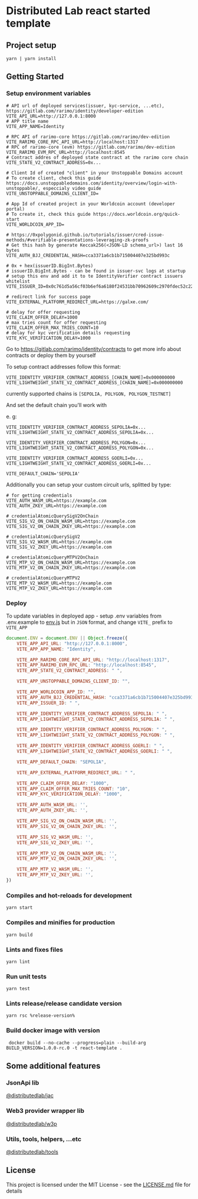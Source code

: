 # Distributed Lab react started template

## Project setup
```
yarn | yarn install
```

## Getting Started

### Setup environment variables
```dotenv
# API url of deployed services(issuer, kyc-service, ...etc), https://gitlab.com/rarimo/identity/developer-edition
VITE_API_URL=http://127.0.0.1:8000
# APP title name
VITE_APP_NAME=Identity

# RPC API of rarimo-core https://gitlab.com/rarimo/dev-edition
VITE_RARIMO_CORE_RPC_API_URL=http://localhost:1317
# RPC of rarimo-core (evm) https://gitlab.com/rarimo/dev-edition
VITE_RARIMO_EVM_RPC_URL=http://localhost:8545
# Contract addres of deployed state contract at the rarimo core chain
VITE_STATE_V2_CONTRACT_ADDRESS=0x...

# Client Id of created "client" in your Unstoppable Domains account
# To create client, check this guide https://docs.unstoppabledomains.com/identity/overview/login-with-unstoppable/, especcialy video guide
VITE_UNSTOPPABLE_DOMAINS_CLIENT_ID=

# App Id of created project in your Worldcoin account (developer portal)
# To create it, check this guide https://docs.worldcoin.org/quick-start
VITE_WORLDCOIN_APP_ID=

# https://0xpolygonid.github.io/tutorials/issuer/cred-issue-methods/#verifiable-presentations-leveraging-zk-proofs
# Get this hash by generate Keccak256(<JSON-LD schema_url>) last 16 bytes
VITE_AUTH_BJJ_CREDENTIAL_HASH=cca3371a6cb1b715004407e325bd993c

# 0x + hex(issuerID.BigInt.Bytes)
# issuerID.BigInt.Bytes - can be found in issuer-svc logs at startup
# setup this env and add it to te IdentityVerifier contract issuers whitelist
VITE_ISSUER_ID=0x0c761d5a56cf03b6ef6a6180f24531bb70962609c2970fdec52c22a3920001

# redirect link for success page
VITE_EXTERNAL_PLATFORM_REDIRECT_URL=https://galxe.com/

# delay for offer requesting
VITE_CLAIM_OFFER_DELAY=1000
# max tries count for offer requesting
VITE_CLAIM_OFFER_MAX_TRIES_COUNT=10
# delay for kyc verification details requesting
VITE_KYC_VERIFICATION_DELAY=1000

```

Go to https://gitlab.com/rarimo/identity/contracts to get more info about contracts or deploy them by yourself

To setup contract addresses follow this format:
```dotenv
VITE_IDENTITY_VERIFIER_CONTRACT_ADDRESS_[CHAIN_NAME]=0x000000000
VITE_LIGHTWEIGHT_STATE_V2_CONTRACT_ADDRESS_[CHAIN_NAME]=0x000000000
```

currently supported chains is ```[SEPOLIA, POLYGON, POLYGON_TESTNET]```

And set the default chain you'll work with

e. g:
```dotenv
VITE_IDENTITY_VERIFIER_CONTRACT_ADDRESS_SEPOLIA=0x...
VITE_LIGHTWEIGHT_STATE_V2_CONTRACT_ADDRESS_SEPOLIA=0x...

VITE_IDENTITY_VERIFIER_CONTRACT_ADDRESS_POLYGON=0x...
VITE_LIGHTWEIGHT_STATE_V2_CONTRACT_ADDRESS_POLYGON=0x...

VITE_IDENTITY_VERIFIER_CONTRACT_ADDRESS_GOERLI=0x...
VITE_LIGHTWEIGHT_STATE_V2_CONTRACT_ADDRESS_GOERLI=0x...

VITE_DEFAULT_CHAIN='SEPOLIA'
```

Additionally you can setup your custom circuit urls, splitted by type:
```dotenv
# for getting credentials
VITE_AUTH_WASM_URL=https://example.com
VITE_AUTH_ZKEY_URL=https://example.com

# credentialAtomicQuerySigV2OnChain
VITE_SIG_V2_ON_CHAIN_WASM_URL=https://example.com
VITE_SIG_V2_ON_CHAIN_ZKEY_URL=https://example.com

# credentialAtomicQuerySigV2
VITE_SIG_V2_WASM_URL=https://example.com
VITE_SIG_V2_ZKEY_URL=https://example.com

# credentialAtomicQueryMTPV2OnChain
VITE_MTP_V2_ON_CHAIN_WASM_URL=https://example.com
VITE_MTP_V2_ON_CHAIN_ZKEY_URL=https://example.com

# credentialAtomicQueryMTPV2
VITE_MTP_V2_WASM_URL=https://example.com
VITE_MTP_V2_ZKEY_URL=https://example.com
```

### Deploy
To update variables in deployed app - setup .env variables from .env.example to [env.js](./static/env.js) but in `JSON` format, and change `VITE_` prefix to `VITE_APP`
```js
document.ENV = document.ENV || Object.freeze({
    VITE_APP_API_URL: "http://127.0.0.1:8000",
    VITE_APP_APP_NAME: "Identity",

    VITE_APP_RARIMO_CORE_RPC_API_URL: "http://localhost:1317",
    VITE_APP_RARIMO_EVM_RPC_URL: "http://localhost:8545",
    VITE_APP_STATE_V2_CONTRACT_ADDRESS: " ",

    VITE_APP_UNSTOPPABLE_DOMAINS_CLIENT_ID: "",

    VITE_APP_WORLDCOIN_APP_ID: "",
    VITE_APP_AUTH_BJJ_CREDENTIAL_HASH: "cca3371a6cb1b715004407e325bd993c",
    VITE_APP_ISSUER_ID: " ",

    VITE_APP_IDENTITY_VERIFIER_CONTRACT_ADDRESS_SEPOLIA: " ",
    VITE_APP_LIGHTWEIGHT_STATE_V2_CONTRACT_ADDRESS_SEPOLIA: " ",

    VITE_APP_IDENTITY_VERIFIER_CONTRACT_ADDRESS_POLYGON: " ",
    VITE_APP_LIGHTWEIGHT_STATE_V2_CONTRACT_ADDRESS_POLYGON: " ",

    VITE_APP_IDENTITY_VERIFIER_CONTRACT_ADDRESS_GOERLI: " ",
    VITE_APP_LIGHTWEIGHT_STATE_V2_CONTRACT_ADDRESS_GOERLI: " ",

    VITE_APP_DEFAULT_CHAIN: "SEPOLIA",

    VITE_APP_EXTERNAL_PLATFORM_REDIRECT_URL: " ",

    VITE_APP_CLAIM_OFFER_DELAY: "1000",
    VITE_APP_CLAIM_OFFER_MAX_TRIES_COUNT: "10",
    VITE_APP_KYC_VERIFICATION_DELAY: "1000",

    VITE_APP_AUTH_WASM_URL: '',
    VITE_APP_AUTH_ZKEY_URL: '',

    VITE_APP_SIG_V2_ON_CHAIN_WASM_URL: '',
    VITE_APP_SIG_V2_ON_CHAIN_ZKEY_URL: '',

    VITE_APP_SIG_V2_WASM_URL: '',
    VITE_APP_SIG_V2_ZKEY_URL: '',

    VITE_APP_MTP_V2_ON_CHAIN_WASM_URL: '',
    VITE_APP_MTP_V2_ON_CHAIN_ZKEY_URL: '',

    VITE_APP_MTP_V2_WASM_URL: '',
    VITE_APP_MTP_V2_ZKEY_URL: '',
})
```


### Compiles and hot-reloads for development
```
yarn start
```

### Compiles and minifies for production
```
yarn build
```

### Lints and fixes files
```
yarn lint
```

### Run unit tests
```
yarn test
```

### Lints release/release candidate version
```
yarn rsc %release-version%
```

### Build docker image with version
```
 docker build --no-cache --progress=plain --build-arg BUILD_VERSION=1.0.0-rc.0 -t react-template .
```

## Some additional features

### JsonApi lib

[@distributedlab/jac](https://distributed-lab.github.io/web-kit/modules/_distributedlab_jac.html)

### Web3 provider wrapper lib

[@distributedlab/w3p](https://distributed-lab.github.io/web-kit/modules/_distributedlab_w3p.html)

### Utils, tools, helpers, ...etc

[@distributedlab/tools](https://distributed-lab.github.io/web-kit/modules/_distributedlab_tools.html)

## License

This project is licensed under the MIT License - see the [LICENSE.md](./LICENSE) file for details

